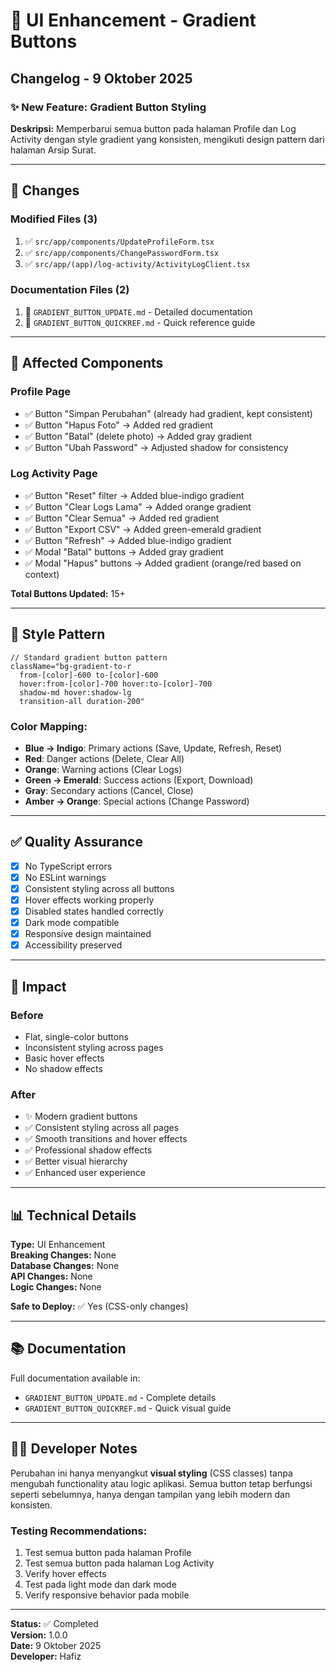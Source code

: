 # 🎨 UI Enhancement - Gradient Buttons

## Changelog - 9 Oktober 2025

### ✨ New Feature: Gradient Button Styling

**Deskripsi:**
Memperbarui semua button pada halaman Profile dan Log Activity dengan style gradient yang konsisten, mengikuti design pattern dari halaman Arsip Surat.

---

## 📝 Changes

### Modified Files (3)
1. ✅ `src/app/components/UpdateProfileForm.tsx`
2. ✅ `src/app/components/ChangePasswordForm.tsx`
3. ✅ `src/app/(app)/log-activity/ActivityLogClient.tsx`

### Documentation Files (2)
1. 📄 `GRADIENT_BUTTON_UPDATE.md` - Detailed documentation
2. 📄 `GRADIENT_BUTTON_QUICKREF.md` - Quick reference guide

---

## 🎯 Affected Components

### Profile Page
- ✅ Button "Simpan Perubahan" (already had gradient, kept consistent)
- ✅ Button "Hapus Foto" → Added red gradient
- ✅ Button "Batal" (delete photo) → Added gray gradient
- ✅ Button "Ubah Password" → Adjusted shadow for consistency

### Log Activity Page
- ✅ Button "Reset" filter → Added blue-indigo gradient
- ✅ Button "Clear Logs Lama" → Added orange gradient
- ✅ Button "Clear Semua" → Added red gradient
- ✅ Button "Export CSV" → Added green-emerald gradient
- ✅ Button "Refresh" → Added blue-indigo gradient
- ✅ Modal "Batal" buttons → Added gray gradient
- ✅ Modal "Hapus" buttons → Added gradient (orange/red based on context)

**Total Buttons Updated:** 15+

---

## 🎨 Style Pattern

```tsx
// Standard gradient button pattern
className="bg-gradient-to-r 
  from-[color]-600 to-[color]-600 
  hover:from-[color]-700 hover:to-[color]-700 
  shadow-md hover:shadow-lg 
  transition-all duration-200"
```

### Color Mapping:
- **Blue → Indigo**: Primary actions (Save, Update, Refresh, Reset)
- **Red**: Danger actions (Delete, Clear All)
- **Orange**: Warning actions (Clear Logs)
- **Green → Emerald**: Success actions (Export, Download)
- **Gray**: Secondary actions (Cancel, Close)
- **Amber → Orange**: Special actions (Change Password)

---

## ✅ Quality Assurance

- [x] No TypeScript errors
- [x] No ESLint warnings
- [x] Consistent styling across all buttons
- [x] Hover effects working properly
- [x] Disabled states handled correctly
- [x] Dark mode compatible
- [x] Responsive design maintained
- [x] Accessibility preserved

---

## 🚀 Impact

### Before
- Flat, single-color buttons
- Inconsistent styling across pages
- Basic hover effects
- No shadow effects

### After
- ✨ Modern gradient buttons
- ✅ Consistent styling across all pages
- ✅ Smooth transitions and hover effects
- ✅ Professional shadow effects
- ✅ Better visual hierarchy
- ✅ Enhanced user experience

---

## 📊 Technical Details

**Type:** UI Enhancement  
**Breaking Changes:** None  
**Database Changes:** None  
**API Changes:** None  
**Logic Changes:** None  

**Safe to Deploy:** ✅ Yes (CSS-only changes)

---

## 📚 Documentation

Full documentation available in:
- `GRADIENT_BUTTON_UPDATE.md` - Complete details
- `GRADIENT_BUTTON_QUICKREF.md` - Quick visual guide

---

## 👨‍💻 Developer Notes

Perubahan ini hanya menyangkut **visual styling** (CSS classes) tanpa mengubah functionality atau logic aplikasi. Semua button tetap berfungsi seperti sebelumnya, hanya dengan tampilan yang lebih modern dan konsisten.

### Testing Recommendations:
1. Test semua button pada halaman Profile
2. Test semua button pada halaman Log Activity
3. Verify hover effects
4. Test pada light mode dan dark mode
5. Verify responsive behavior pada mobile

---

**Status:** ✅ Completed  
**Version:** 1.0.0  
**Date:** 9 Oktober 2025  
**Developer:** Hafiz
